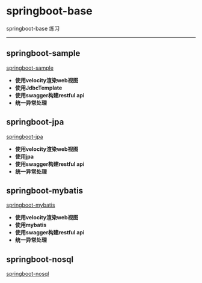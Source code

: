 # springboot-base
springboot-base 练习

--------
## springboot-sample

[springboot-sample](https://github.com/xuegangliu/springboot-demo/tree/master/springboot-base/springboot-sample)
- **使用velocity渲染web视图**
- **使用JdbcTemplate**
- **使用swagger构建restful api**
- **统一异常处理**

## springboot-jpa
[springboot-jpa](https://github.com/xuegangliu/springboot-demo/tree/master/springboot-base/springboot-jpa)
- **使用velocity渲染web视图**
- **使用jpa**
- **使用swagger构建restful api**
- **统一异常处理**

## springboot-mybatis
[springboot-mybatis](https://github.com/xuegangliu/springboot-demo/tree/master/springboot-base/springboot-mybatis)
- **使用velocity渲染web视图**
- **使用mybatis**
- **使用swagger构建restful api**
- **统一异常处理**

## springboot-nosql
[springboot-nosql](https://github.com/xuegangliu/springboot-demo/tree/master/springboot-base/springboot-nosql)